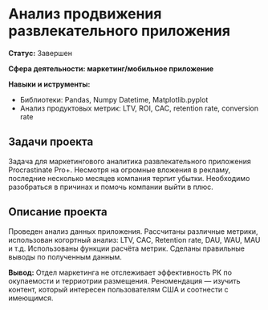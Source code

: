 # Анализ продвижения развлекательного приложения

**Статус:** Завершен

**Сфера деятельности: маркетинг/мобильное приложение**

**Навыки и иструменты:**
- Библиотеки: Pandas, Numpy Datetime, Matplotlib.pyplot
- Анализ продуктовых метрик: LTV, ROI, CAC, retention rate, conversion rate

## Задачи проекта
Задача для маркетингового аналитика развлекательного приложения Procrastinate Pro+. Несмотря на огромные вложения в рекламу, последние несколько месяцев компания терпит убытки. Необходимо разобраться в причинах и помочь компании выйти в плюс.

## Описание проекта
Проведен анализ данных приложения.
Рассчитаны различные метрики, использован когортный анализ: LTV, CAC, Retention rate, DAU, WAU, MAU и т.д. Использованы функции расчёта метрик. Сделаны правильные выводы по полученным данным.

**Вывод:** Отдел маркетинга не отслеживает эффективность РК по окупаемости и терриотрии размещения. Реномендация — изучить контент, который интересен пользователям США и соотнести с имеющимся.

